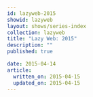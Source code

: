 ```yaml
---
id: lazyweb-2015
showid: lazyweb
layout: shows/series-index
collection: lazyweb
title: "Lazy Web: 2015"
description: ""
published: true

date: 2015-04-14
article:
  written_on: 2015-04-15
  updated_on: 2015-04-15
---
```

